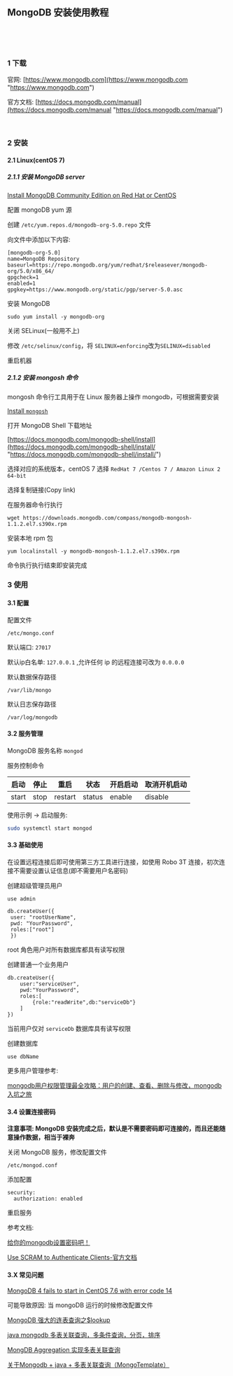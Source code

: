 ## MongoDB 安装使用教程  

​    

​    

### 1 下载  

官网: [https://www.mongodb.com](https://www.mongodb.com "https://www.mongodb.com")  

官方文档: [https://docs.mongodb.com/manual](https://docs.mongodb.com/manual "https://docs.mongodb.com/manual")  

​    

### 2 安装  

#### 2.1 Linux(centOS 7) 

##### 2.1.1 安装 MongoDB server  

[Install MongoDB Community Edition on Red Hat or CentOS](https://docs.mongodb.com/manual/tutorial/install-mongodb-on-red-hat/#std-label-install-rhel-configure-selinux "https://docs.mongodb.com/manual/tutorial/install-mongodb-on-red-hat/#std-label-install-rhel-configure-selinux")  

配置 mongoDB yum 源  

创建 `/etc/yum.repos.d/mongodb-org-5.0.repo` 文件  

向文件中添加以下内容:  

```
[mongodb-org-5.0]
name=MongoDB Repository
baseurl=https://repo.mongodb.org/yum/redhat/$releasever/mongodb-org/5.0/x86_64/
gpgcheck=1
enabled=1
gpgkey=https://www.mongodb.org/static/pgp/server-5.0.asc
```

安装 MongoDB  

```
sudo yum install -y mongodb-org
```

关闭 SELinux(一般用不上)  

修改 `/etc/selinux/config`，将 `SELINUX=enforcing`改为`SELINUX=disabled`  

重启机器      

##### 2.1.2 安装 mongosh 命令  

mongosh 命令行工具用于在 Linux 服务器上操作 mongodb，可根据需要安装  

[Install `mongosh`](https://docs.mongodb.com/mongodb-shell/install "https://docs.mongodb.com/mongodb-shell/install/")  

打开 MongoDB Shell 下载地址  

[https://docs.mongodb.com/mongodb-shell/install](https://docs.mongodb.com/mongodb-shell/install/ "https://docs.mongodb.com/mongodb-shell/install/")  

选择对应的系统版本，centOS 7 选择 `RedHat 7 /Centos 7 / Amazon Linux 2 64-bit `  

选择复制链接(Copy link)  

在服务器命令行执行  

```
wget https://downloads.mongodb.com/compass/mongodb-mongosh-1.1.2.el7.s390x.rpm
```

安装本地 rpm 包  

```
yum localinstall -y mongodb-mongosh-1.1.2.el7.s390x.rpm
```

命令执行执行结束即安装完成  



### 3 使用  

#### 3.1 配置

配置文件

```
/etc/mongo.conf
```

默认端口: `27017`  

默认ip白名单: `127.0.0.1` ,允许任何 ip 的远程连接可改为 `0.0.0.0`   

默认数据保存路径  

```
/var/lib/mongo
```

默认日志保存路径  

```
/var/log/mongodb
```

#### 3.2 服务管理

MongoDB 服务名称 `mongod`  

服务控制命令  

| 启动  | 停止 | 重启    | 状态   | 开启启动 | 取消开机启动 |
| ----- | ---- | ------- | ------ | -------- | ------------ |
| start | stop | restart | status | enable   | disable      |

使用示例 -> 启动服务:  

```bash
sudo systemctl start mongod
```

#### 3.3 基础使用

在设置远程连接后即可使用第三方工具进行连接，如使用 Robo 3T 连接，初次连接不需要设置认证信息(即不需要用户名密码)  

创建超级管理员用户  

```
use admin

db.createUser({
 user: "rootUserName",
 pwd: "YourPassword",
 roles:["root"]   
 })
```

root 角色用户对所有数据库都具有读写权限  

创建普通一个业务用户  

```
db.createUser({
    user:"serviceUser",
    pwd:"YourPassword",
    roles:[
        {role:"readWrite",db:"serviceDb"}
    ]
})
```

当前用户仅对 `serviceDb` 数据库具有读写权限  

创建数据库  

```
use dbName
```

更多用户管理参考:  

[mongodb用户权限管理最全攻略：用户的创建、查看、删除与修改，mongodb入坑之旅](https://segmentfault.com/a/1190000015603831 "https://segmentfault.com/a/1190000015603831")  

#### 3.4 设置连接密码  

**注意事项: MongoDB 安装完成之后，默认是不需要密码即可连接的，而且还能随意操作数据，相当于裸奔**  

关闭 MongoDB 服务，修改配置文件  

```
/etc/mongod.conf
```

添加配置  

```
security:
  authorization: enabled
```

重启服务  

参考文档:  

[给你的mongodb设置密码吧！](https://segmentfault.com/a/1190000011554055 "https://segmentfault.com/a/1190000011554055")  

[Use SCRAM to Authenticate Clients-官方文档](https://docs.mongodb.com/manual/tutorial/configure-scram-client-authentication "https://docs.mongodb.com/manual/tutorial/configure-scram-client-authentication")  

#### 3.X 常见问题  

[MongoDB 4 fails to start in CentOS 7.6 with error code 14](https://stackoverflow.com/questions/60114580/mongodb-4-fails-to-start-in-centos-7-6-with-error-code-14 "https://stackoverflow.com/questions/60114580/mongodb-4-fails-to-start-in-centos-7-6-with-error-code-14")  

可能导致原因: 当 mongoDB 运行的时候修改配置文件  

[MongoDB 强大的连表查询之$lookup](https://www.cnblogs.com/jasonminghao/p/13178087.html)  

[java mongodb 多表关联查询，多条件查询，分页，排序](https://blog.csdn.net/seesun2012/article/details/105165495)  

[MongDB Aggregation 实现多表关联查询](https://segmentfault.com/a/1190000041071618)  

[关于Mongodb + java + 多表关联查询（MongoTemplate）](https://blog.csdn.net/qq_37870582/article/details/107024671)  

